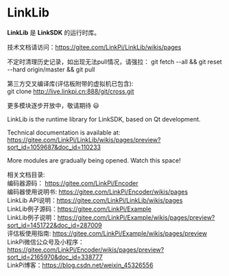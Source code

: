 # LinkLib

**LinkLib** 是 **LinkSDK** 的运行时库。

技术文档请访问：https://gitee.com/LinkPi/LinkLib/wikis/pages

不定时清理历史记录，如出现无法pull情况，请强拉：
git fetch --all && git reset --hard origin/master && git pull

第三方交叉编译库(评估板附带的虚拟机已包含): 
git clone http://live.linkpi.cn:888/git/cross.git

更多模块逐步开放中，敬请期待 :smiley: 

LinkLib is the runtime library for LinkSDK, based on Qt development.

Technical documentation is available at: https://gitee.com/LinkPi/LinkLib/wikis/pages/preview?sort_id=1059687&doc_id=110233

More modules are gradually being opened. Watch this space!

相关文档目录:  
编码器源码： https://gitee.com/LinkPi/Encoder  
编码器使用说明书: https://gitee.com/LinkPi/Encoder/wikis/pages  
LinkLib API说明：https://gitee.com/LinkPi/LinkLib/wikis/pages  
LinkLib例子源码：https://gitee.com/LinkPi/Example  
LinkLib例子说明：https://gitee.com/LinkPi/Example/wikis/pages/preview?sort_id=1451722&doc_id=287009  
评估板使用指南: https://gitee.com/LinkPi/Example/wikis/pages/preview  
LinkPi微信公众号及小程序：https://gitee.com/LinkPi/Encoder/wikis/pages/preview?sort_id=2165970&doc_id=338777  
LinkPi博客：https://blog.csdn.net/weixin_45326556  